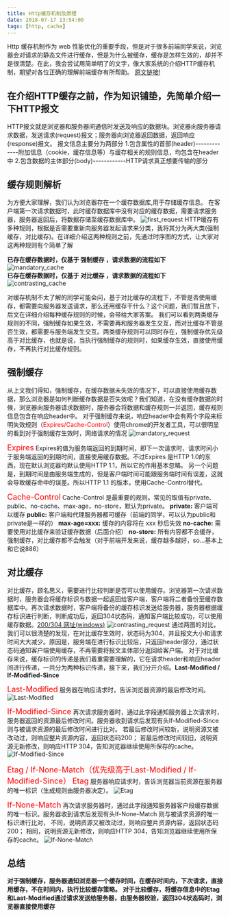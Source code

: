 ```yaml
---
title: Http缓存机制及原理
date: 2018-07-17 13:54:00
tags: [http, cache]
---
```


Http 缓存机制作为 web 性能优化的重要手段，但是对于很多前端同学来说，浏览器会对请求的静态文件进行缓存，但是为什么被缓存，缓存是怎样生效的，却并不是很清楚。在此，我会尝试用简单明了的文字，像大家系统的介绍HTTP缓存机制，期望对各位正确的理解前端缓存有所帮助。 [原文链接!](https://www.cnblogs.com/chenqf/p/6386163.html)
      

## 在介绍HTTP缓存之前，作为知识铺垫，先简单介绍一下HTTP报文

HTTP报文就是浏览器和服务器间通信时发送及响应的数据块。浏览器向服务器请求数据，发送请求(request)报文；服务器向浏览器返回数据，返回响应(response)报文。
报文信息主要分为两部分
1.包含属性的首部(header)-------------附加信息（cookie，缓存信息等）与缓存相关的规则信息，均包含在header中
2.包含数据的主体部分(body)------------HTTP请求真正想要传输的部分
     
## 缓存规则解析
为方便大家理解，我们认为浏览器存在一个缓存数据库,用于存储缓存信息。
在客户端第一次请求数据时，此时缓存数据库中没有对应的缓存数据，需要请求服务器，服务器返回后，将数据存储至缓存数据库中。
![first_request](/images/http/cache/first_request.png)
HTTP缓存有多种规则，根据是否需要重新向服务器发起请求来分类，我将其分为两大类(强制缓存，对比缓存)。在详细介绍这两种规则之前，先通过时序图的方式，让大家对这两种规则有个简单了解
      
**已存在缓存数据时，仅基于 强制缓存 ，请求数据的流程如下**
![mandatory_cache](/images/http/cache/mandatory_cache.png)
<br/>
**已存在缓存数据时，仅基于 对比缓存 ，请求数据的流程如下**
![contrasting_cache](/images/http/cache/contrasting_cache.png)
       
对缓存机制不太了解的同学可能会问，基于对比缓存的流程下，不管是否使用缓存，都需要向服务器发送请求，那么还用缓存干什么？这个问题，我们暂且放下，后文在详细介绍每种缓存规则的时候，会带给大家答案。
我们可以看到两类缓存规则的不同，强制缓存如果生效，不需要再和服务器发生交互，而对比缓存不管是否生效，都需要与服务端发生交互。两类缓存规则可以同时存在，强制缓存优先级高于对比缓存，也就是说，当执行强制缓存的规则时，如果缓存生效，直接使用缓存，不再执行对比缓存规则。
         

## 强制缓存
从上文我们得知，强制缓存，在缓存数据未失效的情况下，可以直接使用缓存数据，那么浏览器是如何判断缓存数据是否失效呢？我们知道，在没有缓存数据的时候，浏览器向服务器请求数据时，服务器会将数据和缓存规则一并返回，缓存规则信息包含在响应header中。
对于强制缓存来说，响应header中会有两个字段来标明失效规则（<font color=red>Expires/Cache-Control</font>）使用chrome的开发者工具，可以很明显的看到对于强制缓存生效时，网络请求的情况
![mandatory_request](/images/http/cache/mandatory_request.png)
       
<font color=red size=4>Expires</font>
Expires的值为服务端返回的到期时间，即下一次请求时，请求时间小于服务端返回的到期时间，直接使用缓存数据。不过Expires 是HTTP 1.0的东西，现在默认浏览器均默认使用HTTP 1.1，所以它的作用基本忽略。
另一个问题是，到期时间是由服务端生成的，但是客户端时间可能跟服务端时间有误差，这就会导致缓存命中的误差。所以HTTP 1.1 的版本，使用Cache-Control替代。
       
<font color=red size=4>Cache-Control</font>
Cache-Control 是最重要的规则。常见的取值有private、public、no-cache、max-age，no-store，默认为private。
**private:**        客户端可以缓存
**public:**         客户端和代理服务器都可缓存（前端的同学，可以认为public和private是一样的）
**max-age=xxx:**    缓存的内容将在 xxx 秒后失效
**no-cache:**       需要使用对比缓存来验证缓存数据（后面介绍）
**no-store:**       所有内容都不会缓存，强制缓存，对比缓存都不会触发（对于前端开发来说，缓存越多越好，so...基本上和它说886）

## 对比缓存
对比缓存，顾名思义，需要进行比较判断是否可以使用缓存。浏览器第一次请求数据时，服务器会将缓存标识与数据一起返回给客户端，客户端将二者备份至缓存数据库中。再次请求数据时，客户端将备份的缓存标识发送给服务器，服务器根据缓存标识进行判断，判断成功后，返回304状态码，通知客户端比较成功，可以使用缓存数据。[200/304 网址(windows)](https://blog.csdn.net/franknotbad/article/details/79400105)
![contrasting_request](/images/http/cache/contrasting_request.png)
通过两图的对比，我们可以很清楚的发现，在对比缓存生效时，状态码为304，并且报文大小和请求时间大大减少。原因是，服务端在进行标识比较后，只返回header部分，通过状态码通知客户端使用缓存，不再需要将报文主体部分返回给客户端。
对于对比缓存来说，缓存标识的传递是我们着重需要理解的，它在请求header和响应header间进行传递，一共分为两种标识传递，接下来，我们分开介绍。**Last-Modified  /  If-Modified-Since**
        
<font color=red size=4>Last-Modified</font>
服务器在响应请求时，告诉浏览器资源的最后修改时间。
![Last-Modified](/images/http/cache/Last-Modified.png)

<font color=red size=4>If-Modified-Since</font>
再次请求服务器时，通过此字段通知服务器上次请求时，服务器返回的资源最后修改时间。服务器收到请求后发现有头If-Modified-Since 则与被请求资源的最后修改时间进行比对。
若最后修改时间较新，说明资源又被改动过，则响应整片资源内容，返回状态码200；
若最后修改时间较旧，说明资源无新修改，则响应HTTP 304，告知浏览器继续使用所保存的cache。
![If-Modified-Since](/images/http/cache/If-Modified-Since.png)

<font color=red size=4>Etag  /  If-None-Match（优先级高于Last-Modified  /  If-Modified-Since）</font>
<font color=red size=4>Etag</font>
服务器响应请求时，告诉浏览器当前资源在服务器的唯一标识（生成规则由服务器决定）。
![Etag](/images/http/cache/Etag.png)
        
<font color=red size=4>If-None-Match</font>
再次请求服务器时，通过此字段通知服务器客户段缓存数据的唯一标识。服务器收到请求后发现有头If-None-Match 则与被请求资源的唯一标识进行比对，
不同，说明资源又被改动过，则响应整片资源内容，返回状态码200；
相同，说明资源无新修改，则响应HTTP 304，告知浏览器继续使用所保存的cache。
![If-None-Match](/images/http/cache/If-None-Match.png)
       
## 总结
**对于强制缓存，服务器通知浏览器一个缓存时间，在缓存时间内，下次请求，直接用缓存，不在时间内，执行比较缓存策略。**
**对于比较缓存，将缓存信息中的Etag和Last-Modified通过请求发送给服务器，由服务器校验，返回304状态码时，浏览器直接使用缓存**